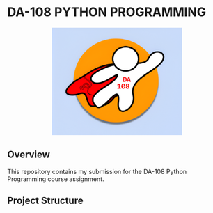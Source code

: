 # DA-108 PYTHON PROGRAMMING

<p align="center">
  <img src="Course_Logo.png" alt="Course Logo" width="300">
</p>

## Overview

This repository contains my submission for the DA-108 Python Programming course assignment.

## Project Structure
